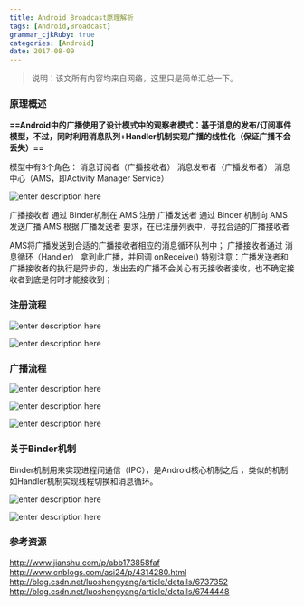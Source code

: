 ```yaml
---
title: Android Broadcast原理解析
tags: [Android,Broadcast]
grammar_cjkRuby: true
categories: [Android]
date: 2017-08-09
---
```


> 说明：该文所有内容均来自网络，这里只是简单汇总一下。

### 原理概述

**==Android中的广播使用了设计模式中的观察者模式：基于消息的发布/订阅事件模型，不过，同时利用消息队列+Handler机制实现广播的线性化（保证广播不会丢失）==**

模型中有3个角色：
消息订阅者（广播接收者）
消息发布者（广播发布者）
消息中心（AMS，即Activity Manager Service）

![enter description here][1]


广播接收者 通过 Binder机制在 AMS 注册
广播发送者 通过 Binder 机制向 AMS 发送广播
AMS 根据 广播发送者 要求，在已注册列表中，寻找合适的广播接收者

AMS将广播发送到合适的广播接收者相应的消息循环队列中；
广播接收者通过 消息循环（Handler） 拿到此广播，并回调 onReceive()
特别注意：广播发送者和广播接收者的执行是异步的，发出去的广播不会关心有无接收者接收，也不确定接收者到底是何时才能接收到；

### 注册流程
![enter description here][2]

![enter description here][3]

### 广播流程
![enter description here][4]

![enter description here][5]

![enter description here][6]


### 关于Binder机制
Binder机制用来实现进程间通信（IPC），是Android核心机制之后 ，类似的机制如Handler机制实现线程切换和消息循环。

![enter description here][7]

![enter description here][8]

### 参考资源

http://www.jianshu.com/p/abb173858faf
http://www.cnblogs.com/asi24/p/4314280.html
http://blog.csdn.net/luoshengyang/article/details/6737352
http://blog.csdn.net/luoshengyang/article/details/6744448

  [1]: ./images/1502265387429.jpg
  [2]: ./images/1502268846515.jpg
  [3]: ./images/1502268813211.jpg
  [4]: ./images/1502268837583.jpg
  [5]: ./images/1502268677030.jpg
  [6]: ./images/1502268776173.jpg
  [7]: ./images/1502267152492.jpg
  [8]: ./images/1502267906247.jpg